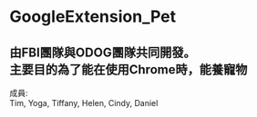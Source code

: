 # GoogleExtension_Pet
由FBI團隊與ODOG團隊共同開發。   
主要目的為了能在使用Chrome時，能養寵物    
-   
成員:      
Tim,   Yoga,   Tiffany,   Helen,   Cindy,   Daniel   
